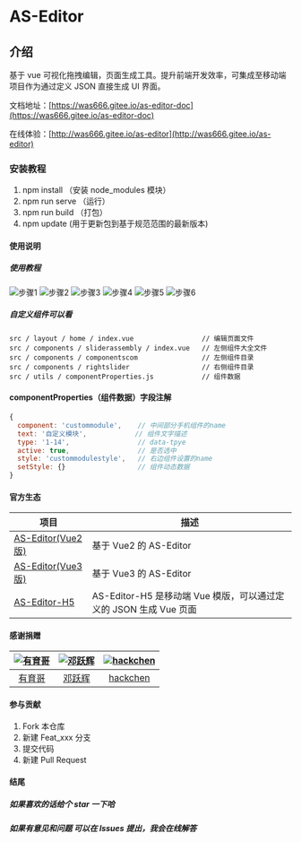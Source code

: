 # AS-Editor

## 介绍

基于 vue 可视化拖拽编辑，页面生成工具。提升前端开发效率，可集成至移动端项目作为通过定义 JSON 直接生成 UI 界面。

文档地址：[https://was666.gitee.io/as-editor-doc](https://was666.gitee.io/as-editor-doc)

在线体验：[http://was666.gitee.io/as-editor](http://was666.gitee.io/as-editor)

### 安装教程

1. npm install （安装 node_modules 模块）
2. npm run serve （运行）
3. npm run build （打包）
4. npm update (用于更新包到基于规范范围的最新版本)

#### 使用说明

##### 使用教程

![步骤1](https://was666.gitee.io/as-editor-doc/assets/img/README1.632216e1.png 'image1.png')
![步骤2](https://was666.gitee.io/as-editor-doc/assets/img/README2.7459c50e.png 'image2.png')
![步骤3](https://was666.gitee.io/as-editor-doc/assets/img/README3.157d3f15.png 'image3.png')
![步骤4](https://was666.gitee.io/as-editor-doc/assets/img/README4.aa04245c.png 'image4.png')
![步骤5](https://was666.gitee.io/as-editor-doc/assets/img/README5.afb38460.png 'image5.png')
![步骤6](https://was666.gitee.io/as-editor-doc/assets/img/README6.a77d96b6.png 'image6.png')

##### 自定义组件可以看

```text
src / layout / home / index.vue                 // 编辑页面文件
src / components / sliderassembly / index.vue   // 左侧组件大全文件
src / components / componentscom                // 左侧组件目录
src / components / rightslider                  // 右侧组件目录
src / utils / componentProperties.js            // 组件数据
```

#### componentProperties（组件数据）字段注解

```js
{
  component: 'custommodule',    // 中间部分手机组件的name
  text: '自定义模块',            // 组件文字描述
  type: '1-14',                 // data-tpye
  active: true,                 // 是否选中
  style: 'custommodulestyle',   // 右边组件设置的name
  setStyle: {}                  // 组件动态数据
}
```

#### 官方生态

| 项目 | 描述 |
| --- | --- |
| [AS-Editor(Vue2版)](https://gitee.com/was666/as-editor) | 基于 Vue2 的 AS-Editor |
| [AS-Editor(Vue3版)](https://gitee.com/was666/as-editor/tree/vue3.x/) | 基于 Vue3 的 AS-Editor |
| [AS-Editor-H5](https://gitee.com/was666/as-editor-h5.git) | AS-Editor-H5 是移动端 Vue 模版，可以通过定义的 JSON 生成 Vue 页面 |

#### 感谢捐赠

| [![有育哥](https://was666.gitee.io/as-editor-doc/assets/img/donate1.png)](https://gitee.com/cfxp) | [![邓跃辉](https://was666.gitee.io/as-editor-doc/assets/img/donate3.png)](https://gitee.com/york8888_admin) | [![hackchen](https://was666.gitee.io/as-editor-doc/assets/img/donate2.png)](https://gitee.com/hackchen) |
| :-: | :-: | :-: |
| [有育哥](https://gitee.com/cfxp) | [邓跃辉](https://gitee.com/york8888_admin) |[hackchen](https://gitee.com/hackchen) |

#### 参与贡献

1. Fork 本仓库
2. 新建 Feat_xxx 分支
3. 提交代码
4. 新建 Pull Request

#### 结尾

##### 如果喜欢的话给个 star 一下哈

##### 如果有意见和问题 可以在 lssues 提出，我会在线解答
